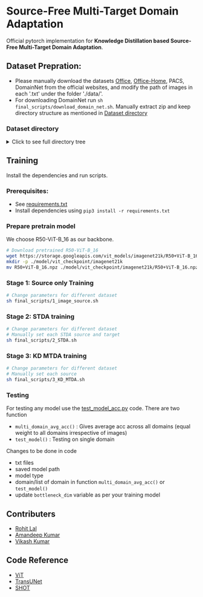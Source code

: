 # Source-Free Multi-Target Domain Adaptation
Official pytorch implementation for **Knowledge Distillation based Source-Free Multi-Target Domain Adaptation**.

## Dataset Prepration:
- Please manually download the datasets [Office](https://www.dropbox.com/sh/vja4cdimm0k2um3/AACCKNKV8-HVbEZDPDCyAyf_a?dl=0), [Office-Home](https://www.dropbox.com/sh/vja4cdimm0k2um3/AACCKNKV8-HVbEZDPDCyAyf_a?dl=0), PACS, DomainNet from the official websites, and modify the path of images in each '.txt' under the folder './data/'.
- For downloading DomainNet run `sh final_scripts/download_domain_net.sh`. Manually extract zip and keep directory structure as mentioned in [Dataset directory](#Dataset-directory)

### Dataset directory
<details>
  <summary>Click to see full directory tree</summary>

```
   data
    ├── domain_net
    │   ├── clipart
    │   ├── clipart.txt
    │   ├── infograph
    │   ├── infograph.txt
    │   ├── painting
    │   ├── painting.txt
    │   ├── quickdraw
    │   ├── quickdraw.txt
    │   ├── real
    │   ├── real.txt
    │   ├── sketch
    │   └── sketch.txt
    ├── office
    │   ├── amazon
    │   ├── amazon.txt
    │   ├── dslr
    │   ├── dslr.txt
    │   ├── webcam
    │   └── webcam.txt
    ├── office-home
    │   ├── Art
    │   ├── Art.txt
    │   ├── Clipart
    │   ├── Clipart.txt
    │   ├── Product
    │   ├── Product.txt
    │   ├── Real_World
    │   └── RealWorld.txt
    ├── office_home_mixed
    │   ├── Art_Clipart_Product
    │   ├── Art_Clipart_Product.txt
    │   ├── Art_Clipart_Real_World
    │   ├── Art_Clipart_Real_World.txt
    │   ├── Art_Product_Real_World
    │   ├── Art_Product_Real_World.txt
    │   ├── Clipart_Product_Real_World
    │   └── Clipart_Product_Real_World.txt
    └── pacs
        ├── art_painting
        ├── art_painting.txt
        ├── cartoon
        ├── cartoon.txt
        ├── __MACOSX
        ├── photo
        ├── photo.txt
        ├── sketch
        └── sketch.txt
```
</details>


## Training

Install the dependencies and run scripts.

### Prerequisites:

- See [requirements.txt](requirements.txt)
- Install dependencies using `pip3 install -r requirements.txt`

### Prepare pretrain model
We choose R50-ViT-B_16 as our backbone.
```sh class:"lineNo"
# Download pretrained R50-ViT-B_16
wget https://storage.googleapis.com/vit_models/imagenet21k/R50+ViT-B_16.npz 
mkdir -p ./model/vit_checkpoint/imagenet21k 
mv R50+ViT-B_16.npz ./model/vit_checkpoint/imagenet21k/R50+ViT-B_16.npz
```

### Stage 1: Source only Training

```sh
# Change parameters for different dataset
sh final_scripts/1_image_source.sh
```

### Stage 2: STDA training
```sh
# Change parameters for different dataset
# Manually set each STDA source and target
sh final_scripts/2_STDA.sh
```

### Stage 3: KD MTDA training
 ```sh
# Change parameters for different dataset
# Manually set each source
sh final_scripts/3_KD_MTDA.sh
 ```

### Testing 

For testing any model use the [test_model_acc.py](test_model_acc.py) code. There are two function
- `multi_domain_avg_acc()` : Gives average acc across all domains (equal weight to all domains irrespective of images)
- `test_model()` : Testing on single domain

Changes to be done in code
- txt files
- saved model path
- model type
- domain/list of domain in function `multi_domain_avg_acc()` or `test_model()`
- update `bottleneck_dim` variable as per your training model

## Contributers
- [Rohit Lal](https://rohitlal.net) 
- [Amandeep Kumar](https://github.com/VIROBO-15)
- [Vikash Kumar](https://github.com/vikash0837)

## Code Reference

- [ViT](https://github.com/jeonsworld/ViT-pytorch)
- [TransUNet](https://github.com/Beckschen/TransUNet)
- [SHOT](https://github.com/tim-learn/SHOT)